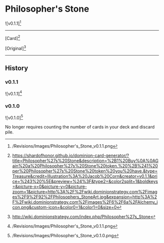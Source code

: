 # Philosopher's Stone

![v0.1.1][^v0.1.1]

---

[Card][^Card]

[Original][^Original]

---

## History

### v0.1.1

![v0.1.1][^v0.1.1]

### v0.1.0

![v0.1.0][^v0.1.0]

No longer requires counting the number of cards in your deck and discard pile.

[^v0.1.0]: /Revisions/Images/Philosopher's_Stone_v0.1.0.png
[^v0.1.1]: /Revisions/Images/Philosopher's_Stone_v0.1.1.png
[^Card]: https://shardofhonor.github.io/dominion-card-generator/?title=Philosopher%27s%20Stone&description=%2B1%20Buy%0A%0AGain%20a%20Philosopher%27s%20Stone%20token.%20%2B%241%20per%20Philosopher%27s%20Stone%20token%20you%20have.&type=Treasure&credit=Illustration%3A%20Jacob%20Corn&creator=v0.1.1&price=%243%20%5E&preview=%24%3F&type2=&color2split=1&boldkeys=&picture-x=0&picture-y=0&picture-zoom=1&picture=http%3A%2F%2Fwiki.dominionstrategy.com%2Fimages%2F9%2F92%2FPhilosophers_StoneArt.jpg&expansion=http%3A%2F%2Fwiki.dominionstrategy.com%2Fimages%2F6%2F6a%2FAlchemy_icon.png&custom-icon=&color0=1&color1=0&size=0
[^Original]: http://wiki.dominionstrategy.com/index.php/Philosopher%27s_Stone
